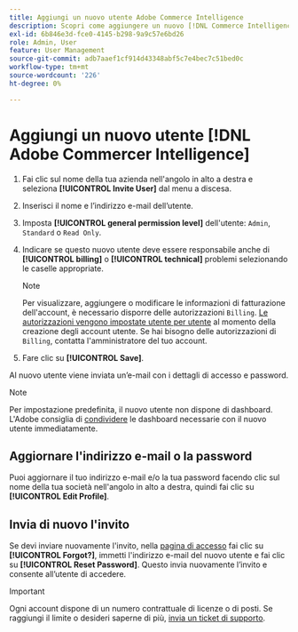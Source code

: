 ```yaml
---
title: Aggiungi un nuovo utente Adobe Commerce Intelligence
description: Scopri come aggiungere un nuovo [!DNL Commerce Intelligence] utente e come aggiornare il tuo nome utente o password.
exl-id: 6b846e3d-fce0-4145-b298-9a9c57e6bd26
role: Admin, User
feature: User Management
source-git-commit: adb7aaef1cf914d43348abf5c7e4bec7c51bed0c
workflow-type: tm+mt
source-wordcount: '226'
ht-degree: 0%

---
```


# Aggiungi un nuovo utente [!DNL Adobe Commercer Intelligence]

1. Fai clic sul nome della tua azienda nell&#39;angolo in alto a destra e seleziona **[!UICONTROL Invite User]** dal menu a discesa.
1. Inserisci il nome e l’indirizzo e-mail dell’utente.
1. Imposta **[!UICONTROL general permission level]** dell&#39;utente: `Admin`, `Standard` o `Read Only`.
1. Indicare se questo nuovo utente deve essere responsabile anche di **[!UICONTROL billing]** o **[!UICONTROL technical]** problemi selezionando le caselle appropriate.

   >[!NOTE]
   >
   >Per visualizzare, aggiungere o modificare le informazioni di fatturazione dell&#39;account, è necessario disporre delle autorizzazioni `Billing`. [Le autorizzazioni vengono impostate utente per utente](../../administrator/user-management/user-management.md) al momento della creazione degli account utente. Se hai bisogno delle autorizzazioni di `Billing`, contatta l&#39;amministratore del tuo account.

1. Fare clic su **[!UICONTROL Save]**.

Al nuovo utente viene inviata un’e-mail con i dettagli di accesso e password.

>[!NOTE]
>
>Per impostazione predefinita, il nuovo utente non dispone di dashboard. L&#39;Adobe consiglia di [condividere](../../data-user/dashboards/share-dashboard-with-users.md) le dashboard necessarie con il nuovo utente immediatamente.

## Aggiornare l&#39;indirizzo e-mail o la password

Puoi aggiornare il tuo indirizzo e-mail e/o la tua password facendo clic sul nome della tua società nell&#39;angolo in alto a destra, quindi fai clic su **[!UICONTROL Edit Profile]**.

## Invia di nuovo l&#39;invito

Se devi inviare nuovamente l&#39;invito, nella [pagina di accesso](https://dashboard.rjmetrics.com/v2/session/create) fai clic su **[!UICONTROL Forgot?]**, immetti l&#39;indirizzo e-mail del nuovo utente e fai clic su **[!UICONTROL Reset Password]**. Questo invia nuovamente l’invito e consente all’utente di accedere.

>[!IMPORTANT]
>
>Ogni account dispone di un numero contrattuale di licenze o di posti. Se raggiungi il limite o desideri saperne di più, [invia un ticket di supporto](https://experienceleague.adobe.com/docs/commerce-knowledge-base/kb/troubleshooting/miscellaneous/mbi-service-policies.html).
